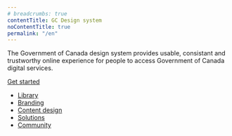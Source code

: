 ```yaml
---
# breadcrumbs: true
contentTitle: GC Design system
noContentTitle: true
permalink: "/en"
---
```


<p class="mrgn-tp-lg">The Government of Canada design system provides usable, consistant and trustworthy online experience for people to access Government of Canada digital services.</p>

<a class="btn btn-primary" href="./get-started/">Get started</a>

- [Library](./library/)
- [Branding](./branding/)
- [Content design](./content-design/)
- [Solutions](./solutions/)
- [Community](./community/)
